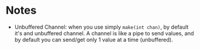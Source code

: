 # Notes

- Unbuffered Channel: when you use simply `make(int chan)`, by default it's and unbuffered channel. A channel is like a pipe to send values, and by default you can send/get only 1 value at a time (unbuffered).